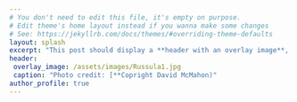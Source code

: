 ```yaml
---
# You don't need to edit this file, it's empty on purpose.
# Edit theme's home layout instead if you wanna make some changes
# See: https://jekyllrb.com/docs/themes/#overriding-theme-defaults
layout: splash
excerpt: "This post should display a **header with an overlay image**, if the theme supports it."
header:
 overlay_image: /assets/images/Russula1.jpg
 caption: "Photo credit: [**Copright David McMahon)"
author_profile: true
---
```


